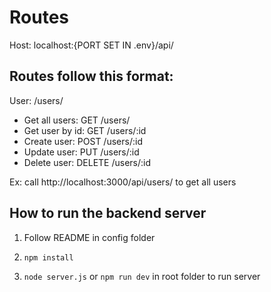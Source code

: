 # Routes

Host: localhost:{PORT SET IN .env}/api/

## Routes follow this format:

User: /users/
- Get all users: GET /users/
- Get user by id: GET /users/:id
- Create user: POST /users/:id
- Update user: PUT /users/:id
- Delete user: DELETE /users/:id


Ex: call http://localhost:3000/api/users/ to get all users


## How to run the backend server

1. Follow README in config folder

1. `npm install`

2. `node server.js` or `npm run dev` in root folder to run server
